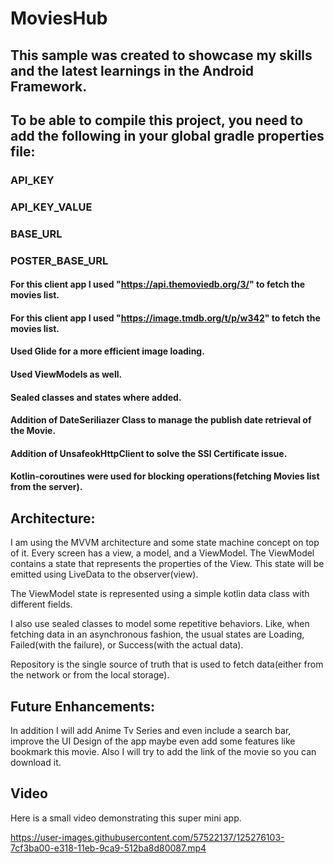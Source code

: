 # MoviesHub
## This sample was created to showcase my skills and the latest learnings in the Android Framework.
## To be able to compile this project, you need to add the following in your global gradle properties file:
### API_KEY
### API_KEY_VALUE
### BASE_URL
### POSTER_BASE_URL
#### For this client app I used "https://api.themoviedb.org/3/" to fetch the movies list.
#### For this client app I used "https://image.tmdb.org/t/p/w342" to fetch the movies list.
#### Used Glide for a more efficient image loading.
#### Used ViewModels as well.
#### Sealed classes and states where added.
#### Addition of DateSeriliazer Class to manage the publish date retrieval of the Movie.
#### Addition of UnsafeokHttpClient to solve the SSl Certificate issue.
#### Kotlin-coroutines were used for blocking operations(fetching Movies list from the server).

## Architecture:
I am using the MVVM architecture and some state machine concept on top of it. Every screen has a view, a model, and a ViewModel. The ViewModel contains a state that represents the properties of the View. This state will be emitted using LiveData to the observer(view).

The ViewModel state is represented using a simple kotlin data class with different fields.

I also use sealed classes to model some repetitive behaviors. Like, when fetching data in an asynchronous fashion, the usual states are Loading, Failed(with the failure), or Success(with the actual data).

Repository is the single source of truth that is used to fetch data(either from the network or from the local storage).

## Future Enhancements:
In addition I will add Anime Tv Series and even include a search bar, improve the UI Design of the app maybe even add some features like bookmark this movie.
Also I will try to add the link of the movie so you can download it.

## Video
Here is a small video demonstrating this super mini app.

https://user-images.githubusercontent.com/57522137/125276103-7cf3ba00-e318-11eb-9ca9-512ba8d80087.mp4

